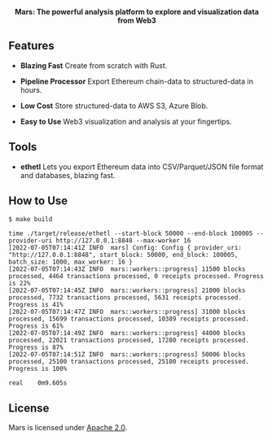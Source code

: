 <p align="center"><b>Mars: The powerful analysis platform to explore and visualization data from Web3</b></p>

## Features

- __Blazing Fast__ Create from scratch with Rust.

- __Pipeline Processor__ Export Ethereum chain-data to structured-data in hours.

- __Low Cost__ Store structured-data to AWS S3, Azure Blob.

- __Easy to Use__ Web3 visualization and analysis at your fingertips.

## Tools

- __ethetl__ Lets you export Ethereum data into CSV/Parquet/JSON file format and databases, blazing fast.

## How to Use

```shell
$ make build

time ./target/release/ethetl --start-block 50000 --end-block 100005 --provider-uri http://127.0.0.1:8848 --max-worker 16
[2022-07-05T07:14:41Z INFO  mars] Config: Config { provider_uri: "http://127.0.0.1:8848", start_block: 50000, end_block: 100005, batch_size: 1000, max_worker: 16 }
[2022-07-05T07:14:43Z INFO  mars::workers::progress] 11500 blocks processed, 4464 transactions processed, 0 receipts processed. Progress is 22%
[2022-07-05T07:14:45Z INFO  mars::workers::progress] 21000 blocks processed, 7732 transactions processed, 5631 receipts processed. Progress is 41%
[2022-07-05T07:14:47Z INFO  mars::workers::progress] 31000 blocks processed, 15699 transactions processed, 10389 receipts processed. Progress is 61%
[2022-07-05T07:14:49Z INFO  mars::workers::progress] 44000 blocks processed, 22021 transactions processed, 17280 receipts processed. Progress is 87%
[2022-07-05T07:14:51Z INFO  mars::workers::progress] 50006 blocks processed, 25100 transactions processed, 25100 receipts processed. Progress is 100%

real	0m9.605s
```

## License

Mars is licensed under [Apache 2.0](LICENSE).
